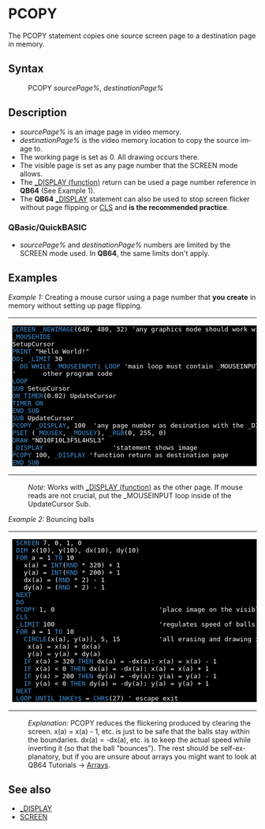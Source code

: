 <style>pre.codeide, pre.outputfixed, .outputcrt0 { background-color: #000 !important; color: #FFF !important; }</style><!DOCTYPE html>
<html class="client-nojs" dir="ltr" lang="en">
<head>
<title>PCOPY - QB64 Phoenix Edition Wiki</title>
</head>
<body class="mediawiki ltr sitedir-ltr mw-hide-empty-elt ns-0 ns-subject page-PCOPY rootpage-PCOPY skin-vector action-view skin-vector-legacy vector-feature-language-in-header-enabled vector-feature-language-in-main-page-header-disabled vector-feature-language-alert-in-sidebar-disabled vector-feature-sticky-header-disabled vector-feature-sticky-header-edit-disabled vector-feature-table-of-contents-disabled vector-feature-visual-enhancement-next-disabled">
<div class="mw-body" id="content" role="main">
<a id="top"></a>
<h1 class="firstHeading mw-first-heading" id="firstHeading"><span class="mw-page-title-main">PCOPY</span></h1>
<div class="vector-body" id="bodyContent">
<div class="mw-body-content mw-content-ltr" dir="ltr" id="mw-content-text" lang="en"><div class="mw-parser-output"><p>The <a class="mw-selflink selflink">PCOPY</a> statement copies one source screen page to a destination page in memory.
</p>
<h2><span class="mw-headline" id="Syntax">Syntax</span></h2>
<dl><dd><a class="mw-selflink selflink">PCOPY</a> <i>sourcePage%</i>, <i>destinationPage%</i></dd></dl>
<p>
</p>
<h2><span class="mw-headline" id="Description">Description</span></h2>
<ul><li><i>sourcePage%</i> is an image page in video memory.</li>
<li><i>destinationPage%</i> is the video memory location to copy the source image to.</li>
<li>The working page is set as 0. All drawing occurs there.</li>
<li>The visible page is set as any page number that the SCREEN mode allows.</li>
<li>The <a href="DISPLAY_(function)" title="DISPLAY (function)">_DISPLAY (function)</a> return can be used a page number reference in <b>QB64</b> (See Example 1).</li>
<li>The <b>QB64</b> <a href="DISPLAY" title="DISPLAY">_DISPLAY</a> statement can also be used to stop screen flicker without page flipping or <a href="CLS" title="CLS">CLS</a> and <b>is the recommended practice</b>.</li></ul>
<h3><span id="QBasic.2FQuickBASIC"></span><span class="mw-headline" id="QBasic/QuickBASIC">QBasic/QuickBASIC</span></h3>
<ul><li><i>sourcePage%</i> and <i>destinationPage%</i> numbers are limited by the SCREEN mode used. In <b>QB64</b>, the same limits don't apply.</li></ul>
<p>
</p>
<h2><span class="mw-headline" id="Examples">Examples</span></h2>
<p><i>Example 1:</i> Creating a mouse cursor using a page number that <b>you create</b> in memory without setting up page flipping.
</p>
<table cellpadding="15px" width="100%">
<tbody><tr>
<td><pre class="codeide"><a href="SCREEN" title="SCREEN"><span style="color:#4593D8;">SCREEN</span></a> <a href="NEWIMAGE" title="NEWIMAGE"><span style="color:#4593D8;">_NEWIMAGE</span></a>(640, 480, 32) 'any graphics mode should work without setting up pages
<a href="MOUSEHIDE" title="MOUSEHIDE"><span style="color:#4593D8;">_MOUSEHIDE</span></a>
SetupCursor
<a href="PRINT" title="PRINT"><span style="color:#4593D8;">PRINT</span></a> "Hello World!"
<a class="mw-redirect" href="DO" title="DO"><span style="color:#4593D8;">DO</span></a>: <a href="LIMIT" title="LIMIT"><span style="color:#4593D8;">_LIMIT</span></a> 30
  <a class="mw-redirect" href="DO" title="DO"><span style="color:#4593D8;">DO</span></a> <a class="mw-redirect" href="WHILE" title="WHILE"><span style="color:#4593D8;">WHILE</span></a> <a href="MOUSEINPUT" title="MOUSEINPUT"><span style="color:#4593D8;">_MOUSEINPUT</span></a>: <a href="LOOP" title="LOOP"><span style="color:#4593D8;">LOOP</span></a> 'main loop must contain _MOUSEINPUT
'       other program code
<a href="LOOP" title="LOOP"><span style="color:#4593D8;">LOOP</span></a>
<a href="SUB" title="SUB"><span style="color:#4593D8;">SUB</span></a> SetupCursor
<a href="ON_TIMER(n)" title="ON TIMER(n)"><span style="color:#4593D8;">ON TIMER</span></a>(0.02) UpdateCursor
<a href="TIMER" title="TIMER"><span style="color:#4593D8;">TIMER</span></a> <a href="ON" title="ON"><span style="color:#4593D8;">ON</span></a>
<a href="END_SUB" title="END SUB"><span style="color:#4593D8;">END SUB</span></a>
<a href="SUB" title="SUB"><span style="color:#4593D8;">SUB</span></a> UpdateCursor
<a class="mw-selflink selflink"><span style="color:#4593D8;">PCOPY</span></a> <a href="DISPLAY_(function)" title="DISPLAY (function)"><span style="color:#4593D8;">_DISPLAY</span></a>, 100  'any page number as desination with the _DISPLAY function as source
<a href="PSET" title="PSET"><span style="color:#4593D8;">PSET</span></a> (<a href="MOUSEX" title="MOUSEX"><span style="color:#4593D8;">_MOUSEX</span></a>, <a href="MOUSEY" title="MOUSEY"><span style="color:#4593D8;">_MOUSEY</span></a>), <a href="RGB" title="RGB"><span style="color:#4593D8;">_RGB</span></a>(0, 255, 0)
<a href="DRAW" title="DRAW"><span style="color:#4593D8;">DRAW</span></a> "ND10F10L3F5L4H5L3"
<a href="DISPLAY" title="DISPLAY"><span style="color:#4593D8;">_DISPLAY</span></a>                  'statement shows image
<a class="mw-selflink selflink"><span style="color:#4593D8;">PCOPY</span></a> 100, <a href="DISPLAY_(function)" title="DISPLAY (function)"><span style="color:#4593D8;">_DISPLAY</span></a> 'function return as destination page
<a href="END_SUB" title="END SUB"><span style="color:#4593D8;">END SUB</span></a>
</pre>
</td></tr></tbody></table>
<dl><dd><i>Note:</i> Works with <a href="DISPLAY_(function)" title="DISPLAY (function)">_DISPLAY (function)</a> as the other page. If mouse reads are not crucial, put the _MOUSEINPUT loop inside of the UpdateCursor Sub.</dd></dl>
<p>
<i>Example 2:</i> Bouncing balls
</p>
<table cellpadding="15px" width="100%">
<tbody><tr>
<td><pre class="codeide"> <a href="SCREEN" title="SCREEN"><span style="color:#4593D8;">SCREEN</span></a> 7, 0, 1, 0
 <a href="DIM" title="DIM"><span style="color:#4593D8;">DIM</span></a> x(10), y(10), dx(10), dy(10)
 <a href="FOR...NEXT" title="FOR...NEXT"><span style="color:#4593D8;">FOR</span></a> a = 1 <a href="TO" title="TO"><span style="color:#4593D8;">TO</span></a> 10
   x(a) = <a href="INT" title="INT"><span style="color:#4593D8;">INT</span></a>(<a href="RND" title="RND"><span style="color:#4593D8;">RND</span></a> * 320) + 1
   y(a) = <a href="INT" title="INT"><span style="color:#4593D8;">INT</span></a>(<a href="RND" title="RND"><span style="color:#4593D8;">RND</span></a> * 200) + 1
   dx(a) = (<a href="RND" title="RND"><span style="color:#4593D8;">RND</span></a> * 2) - 1
   dy(a) = (<a href="RND" title="RND"><span style="color:#4593D8;">RND</span></a> * 2) - 1
 <a href="NEXT" title="NEXT"><span style="color:#4593D8;">NEXT</span></a>
 <a href="DO...LOOP" title="DO...LOOP"><span style="color:#4593D8;">DO</span></a>
 <a class="mw-selflink selflink"><span style="color:#4593D8;">PCOPY</span></a> 1, 0                           'place image on the visible page 0
 <a href="CLS" title="CLS"><span style="color:#4593D8;">CLS</span></a>
 <a href="LIMIT" title="LIMIT"><span style="color:#4593D8;">_LIMIT</span></a> 100                           'regulates speed of balls in QB64
 <a href="FOR...NEXT" title="FOR...NEXT"><span style="color:#4593D8;">FOR</span></a> a = 1 <a href="TO" title="TO"><span style="color:#4593D8;">TO</span></a> 10
   <a href="CIRCLE" title="CIRCLE"><span style="color:#4593D8;">CIRCLE</span></a>(x(a), y(a)), 5, 15          'all erasing and drawing is done on page 1
    x(a) = x(a) + dx(a)
    y(a) = y(a) + dy(a)
   <a href="IF...THEN" title="IF...THEN"><span style="color:#4593D8;">IF</span></a> x(a) &gt; 320 <a href="THEN" title="THEN"><span style="color:#4593D8;">THEN</span></a> dx(a) = -dx(a): x(a) = x(a) - 1
   <a href="IF...THEN" title="IF...THEN"><span style="color:#4593D8;">IF</span></a> x(a) &lt; 0 <a href="THEN" title="THEN"><span style="color:#4593D8;">THEN</span></a> dx(a) = -dx(a): x(a) = x(a) + 1
   <a href="IF...THEN" title="IF...THEN"><span style="color:#4593D8;">IF</span></a> y(a) &gt; 200 <a href="THEN" title="THEN"><span style="color:#4593D8;">THEN</span></a> dy(a) = -dy(a): y(a) = y(a) - 1
   <a href="IF...THEN" title="IF...THEN"><span style="color:#4593D8;">IF</span></a> y(a) &lt; 0 <a href="THEN" title="THEN"><span style="color:#4593D8;">THEN</span></a> dy(a) = -dy(a): y(a) = y(a) + 1
 <a href="NEXT" title="NEXT"><span style="color:#4593D8;">NEXT</span></a>
 <a href="DO...LOOP" title="DO...LOOP"><span style="color:#4593D8;">LOOP</span></a> <a href="UNTIL" title="UNTIL"><span style="color:#4593D8;">UNTIL</span></a> <a href="INKEY$" title="INKEY$"><span style="color:#4593D8;">INKEY$</span></a> = <a href="CHR$" title="CHR$"><span style="color:#4593D8;">CHR$</span></a>(27) ' escape exit
</pre>
</td></tr></tbody></table>
<dl><dd><i>Explanation:</i> PCOPY reduces the flickering produced by clearing the screen. x(a) = x(a) - 1, etc. is just to be safe that the balls stay within the boundaries. dx(a) = -dx(a), etc. is to keep the actual speed while inverting it (so that the ball "bounces"). The rest should be self-explanatory, but if you are unsure about arrays you might want to look at QB64 Tutorials -&gt; <a href="Arrays" title="Arrays">Arrays</a>.</dd></dl>
<p>
</p>
<h2><span class="mw-headline" id="See_also">See also</span></h2>
<ul><li><a href="DISPLAY" title="DISPLAY">_DISPLAY</a></li>
<li><a href="SCREEN" title="SCREEN">SCREEN</a></li></ul>
<p>
</p>
<!-- 
NewPP limit report
Cached time: 20240714192523
Cache expiry: 86400
Reduced expiry: false
Complications: [show‐toc]
CPU time usage: 0.040 seconds
Real time usage: 0.048 seconds
Preprocessor visited node count: 479/1000000
Post‐expand include size: 3859/2097152 bytes
Template argument size: 698/2097152 bytes
Highest expansion depth: 3/100
Expensive parser function count: 0/100
Unstrip recursion depth: 0/20
Unstrip post‐expand size: 0/5000000 bytes
-->
<!--
Transclusion expansion time report (%,ms,calls,template)
100.00%   22.358      1 -total
 15.49%    3.463     59 Template:Cl
 10.46%    2.338      1 Template:PageSyntax
 10.08%    2.253      1 Template:PageSeeAlso
  9.44%    2.110      6 Template:Parameter
  9.08%    2.030      1 Template:PageDescription
  8.69%    1.943      1 Template:PageNavigation
  7.51%    1.678      2 Template:CodeEnd
  6.97%    1.558      1 Template:PageExamples
  6.85%    1.531      2 Template:CodeStart
-->
<!-- Saved in parser cache with key qb64pnix_mw19894-mwmb_:pcache:idhash:429-0!canonical and timestamp 20240714192523 and revision id 8055.
 -->
</div>
</div>
</div>
</div>
</body>
</html>
